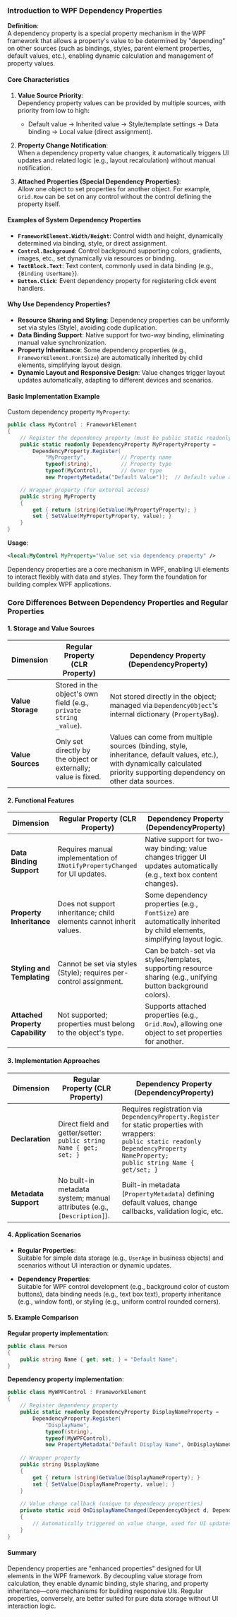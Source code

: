 ### Introduction to WPF Dependency Properties  

**Definition**:  
A dependency property is a special property mechanism in the WPF framework that allows a property's value to be determined by "depending" on other sources (such as bindings, styles, parent element properties, default values, etc.), enabling dynamic calculation and management of property values.  


#### Core Characteristics  
1. **Value Source Priority**:  
   Dependency property values can be provided by multiple sources, with priority from low to high:  
   - Default value → Inherited value → Style/template settings → Data binding → Local value (direct assignment).  

2. **Property Change Notification**:  
   When a dependency property value changes, it automatically triggers UI updates and related logic (e.g., layout recalculation) without manual notification.  

3. **Attached Properties (Special Dependency Properties)**:  
   Allow one object to set properties for another object. For example, `Grid.Row` can be set on any control without the control defining the property itself.  


#### Examples of System Dependency Properties  
- **`FrameworkElement.Width/Height`**: Control width and height, dynamically determined via binding, style, or direct assignment.  
- **`Control.Background`**: Control background supporting colors, gradients, images, etc., set dynamically via resources or binding.  
- **`TextBlock.Text`**: Text content, commonly used in data binding (e.g., `{Binding UserName}`).  
- **`Button.Click`**: Event dependency property for registering click event handlers.  


#### Why Use Dependency Properties?  
- **Resource Sharing and Styling**: Dependency properties can be uniformly set via styles (Style), avoiding code duplication.  
- **Data Binding Support**: Native support for two-way binding, eliminating manual value synchronization.  
- **Property Inheritance**: Some dependency properties (e.g., `FrameworkElement.FontSize`) are automatically inherited by child elements, simplifying layout design.  
- **Dynamic Layout and Responsive Design**: Value changes trigger layout updates automatically, adapting to different devices and scenarios.  


#### Basic Implementation Example  
Custom dependency property `MyProperty`:  
```csharp
public class MyControl : FrameworkElement
{
    // Register the dependency property (must be public static readonly)
    public static readonly DependencyProperty MyPropertyProperty =
        DependencyProperty.Register(
            "MyProperty",           // Property name
            typeof(string),         // Property type
            typeof(MyControl),      // Owner type
            new PropertyMetadata("Default Value"));  // Default value and metadata

    // Wrapper property (for external access)
    public string MyProperty
    {
        get { return (string)GetValue(MyPropertyProperty); }
        set { SetValue(MyPropertyProperty, value); }
    }
}
```  

**Usage**:  
```xml
<local:MyControl MyProperty="Value set via dependency property" />
```  

Dependency properties are a core mechanism in WPF, enabling UI elements to interact flexibly with data and styles. They form the foundation for building complex WPF applications.


### Core Differences Between Dependency Properties and Regular Properties  


#### 1. Storage and Value Sources  
| **Dimension**        | **Regular Property (CLR Property)**                          | **Dependency Property (DependencyProperty)**                  |  
|----------------------|-------------------------------------------------------------|--------------------------------------------------------------|  
| **Value Storage**    | Stored in the object's own field (e.g., `private string _value`). | Not stored directly in the object; managed via `DependencyObject`'s internal dictionary (`PropertyBag`). |  
| **Value Sources**    | Only set directly by the object or externally; value is fixed.  | Values can come from multiple sources (binding, style, inheritance, default values, etc.), with dynamically calculated priority supporting dependency on other data sources. |  


#### 2. Functional Features  
| **Dimension**        | **Regular Property (CLR Property)**                          | **Dependency Property (DependencyProperty)**                  |  
|----------------------|-------------------------------------------------------------|--------------------------------------------------------------|  
| **Data Binding Support** | Requires manual implementation of `INotifyPropertyChanged` for UI updates. | Native support for two-way binding; value changes trigger UI updates automatically (e.g., text box content changes). |  
| **Property Inheritance** | Does not support inheritance; child elements cannot inherit values. | Some dependency properties (e.g., `FontSize`) are automatically inherited by child elements, simplifying layout logic. |  
| **Styling and Templating** | Cannot be set via styles (Style); requires per-control assignment. | Can be batch-set via styles/templates, supporting resource sharing (e.g., unifying button background colors). |  
| **Attached Property Capability** | Not supported; properties must belong to the object's type. | Supports attached properties (e.g., `Grid.Row`), allowing one object to set properties for another. |  


#### 3. Implementation Approaches  
| **Dimension**        | **Regular Property (CLR Property)**                          | **Dependency Property (DependencyProperty)**                  |  
|----------------------|-------------------------------------------------------------|--------------------------------------------------------------|  
| **Declaration**      | Direct field and getter/setter: <br>`public string Name { get; set; }` | Requires registration via `DependencyProperty.Register` for static properties with wrappers: <br>`public static readonly DependencyProperty NameProperty;`<br>`public string Name { get/set; }` |  
| **Metadata Support** | No built-in metadata system; manual attributes (e.g., `[Description]`). | Built-in metadata (`PropertyMetadata`) defining default values, change callbacks, validation logic, etc. |  


#### 4. Application Scenarios  
- **Regular Properties**:  
  Suitable for simple data storage (e.g., `UserAge` in business objects) and scenarios without UI interaction or dynamic updates.  

- **Dependency Properties**:  
  Suitable for WPF control development (e.g., background color of custom buttons), data binding needs (e.g., text box text), property inheritance (e.g., window font), or styling (e.g., uniform control rounded corners).  


#### 5. Example Comparison  
**Regular property implementation**:  
```csharp
public class Person
{
    public string Name { get; set; } = "Default Name";
}
```  

**Dependency property implementation**:  
```csharp
public class MyWPFControl : FrameworkElement
{
    // Register dependency property
    public static readonly DependencyProperty DisplayNameProperty =
        DependencyProperty.Register(
            "DisplayName", 
            typeof(string), 
            typeof(MyWPFControl),
            new PropertyMetadata("Default Display Name", OnDisplayNameChanged));
    
    // Wrapper property
    public string DisplayName
    {
        get { return (string)GetValue(DisplayNameProperty); }
        set { SetValue(DisplayNameProperty, value); }
    }
    
    // Value change callback (unique to dependency properties)
    private static void OnDisplayNameChanged(DependencyObject d, DependencyPropertyChangedEventArgs e)
    {
        // Automatically triggered on value change, used for UI updates or logic processing
    }
}
```  


#### Summary  
Dependency properties are "enhanced properties" designed for UI elements in the WPF framework. By decoupling value storage from calculation, they enable dynamic binding, style sharing, and property inheritance—core mechanisms for building responsive UIs. Regular properties, conversely, are better suited for pure data storage without UI interaction logic.
